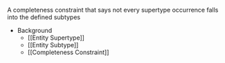 A completeness constraint that says not every supertype occurrence falls into the defined subtypes

- Background
	- [[Entity Supertype]]
	- [[Entity Subtype]]
	- [[Completeness Constraint]]